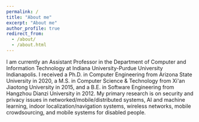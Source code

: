 ```yaml
---
permalink: /
title: "About me"
excerpt: "About me"
author_profile: true
redirect_from: 
  - /about/
  - /about.html
---
```


I am currently an Assistant Professor in the Department of Computer and Information Technology at Indiana University-Purdue University Indianapolis. I received a Ph.D. in Computer Engineering from Arizona State University in 2020, a M.S. in Computer Science & Technology from Xi'an Jiaotong University in 2015, and a B.E. in Software Engineering from Hangzhou Dianzi University in 2012. My primary research is on security and privacy issues in networked/mobile/distributed systems, AI and machine learning, indoor localization/navigation systems, wireless networks, mobile crowdsourcing, and mobile systems for disabled people.


<!-- I am currently seeking highly self-motivated Ph.D. or Master's students to join my research projects in the fields of security, machine learning, and mobile sensing. If students have prior experience in deep learning or signal processing, it would be a significant advantage. Interested students are encouraged to send their CVs and transcripts to tli6@iupui.edu.*-->





